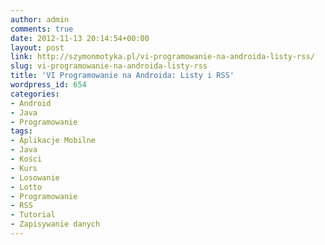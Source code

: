 ```yaml
---
author: admin
comments: true
date: 2012-11-13 20:14:54+00:00
layout: post
link: http://szymonmotyka.pl/vi-programowanie-na-androida-listy-rss/
slug: vi-programowanie-na-androida-listy-rss
title: 'VI Programowanie na Androida: Listy i RSS'
wordpress_id: 654
categories:
- Android
- Java
- Programowanie
tags:
- Aplikacje Mobilne
- Java
- Kości
- Kurs
- Losowanie
- Lotto
- Programowanie
- RSS
- Tutorial
- Zapisywanie danych
---
```


